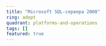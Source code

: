 ```yaml
---
title: "Microsoft SQL-сервера 2008"
ring: adopt
quadrant: platforms-and-operations
tags: []
featured: true
---
```

